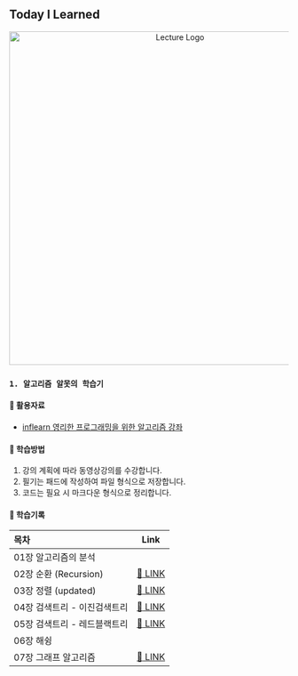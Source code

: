 ## **Today I Learned**
<p align="center">
  <img src="https://cdn.inflearn.com/wp-content/uploads/algorith.png" width="600" alt="Lecture Logo"/>
</p>

### `1. 알고리즘 알못의 학습기`
#### 📑 활용자료
 - [inflearn 영리한 프로그래밍을 위한 알고리즘 강좌](https://inf.run/RfUx)

#### 📖 학습방법
1. 강의 계획에 따라 동영상강의를 수강합니다.
2. 필기는 패드에 작성하여 파일 형식으로 저장합니다.
3. 코드는 필요 시 마크다운 형식으로 정리합니다.

#### 📝 학습기록
| 목차                          |                           Link                             |
| :--------------------------- | :---------------------------------------------------------: |
| 01장 알고리즘의 분석           |                                                             |
| 02장 순환 (Recursion)         |  [:link: LINK](./document/cleverProgramming/Chapter_02.md)  |
| 03장 정렬 (updated)           |  [:link: LINK](./document/cleverOrogramming/Chapter_03.md)  |
| 04장 검색트리 - 이진검색트리    |  [:link: LINK](./document/cleverProgramming/Chapter_04.md)  |
| 05장 검색트리 - 레드블랙트리    |  [:link: LINK](./document/cleverProgramming/Chapter_05.md)  |
| 06장 해슁                     |                                                             |
| 07장 그래프 알고리즘           |  [:link: LINK](./document/cleverProgramming/Chapter_07.md)  |


<br/><br/>
<!--
## 구직로그
<<<<<<< HEAD
### **[인프런](./document/inflearnFETest/README.md)**
### **[RIDI(라프텔)]()**
### **[무신사로지스틱스](./document/musinsaFETest/README.md)**
### **[29CM]()**
 -->